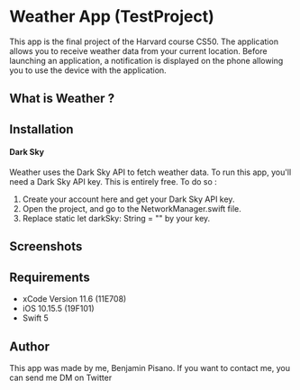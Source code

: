 # Weather App (TestProject)

This app is the final project of the Harvard course CS50.
The application allows you to receive weather data from your current location. 
Before launching an application, a notification is displayed on the phone allowing you to use the device with the application.

## What is Weather ?

## Installation
#### Dark Sky

Weather uses the Dark Sky API to fetch weather data. To run this app, you'll need a Dark Sky API key. This is entirely free. To do so :

1. Create your account here and get your Dark Sky API key.
2. Open the project, and go to the NetworkManager.swift file.
3. Replace static let darkSky: String = "" by your key.

## Screenshots

## Requirements
* xCode Version 11.6 (11E708)
* iOS 10.15.5 (19F101)
* Swift 5

## Author

This app was made by me, Benjamin Pisano. If you want to contact me, you can send me DM on Twitter
